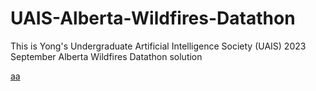 # UAIS-Alberta-Wildfires-Datathon

This is Yong's Undergraduate Artificial Intelligence Society (UAIS) 2023 September Alberta Wildfires Datathon solution

[aa]([url](https://github.com/UndergraduateArtificialIntelligenceClub/September-2023-Datathon-Submission-Results/tree/main)https://github.com/UndergraduateArtificialIntelligenceClub/September-2023-Datathon-Submission-Results/tree/main)
